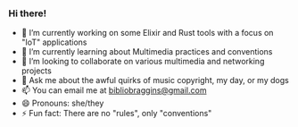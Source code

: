 ### Hi there!

- 🔭 I’m currently working on some Elixir and Rust tools with a focus on "IoT" applications
- 🌱 I’m currently learning about Multimedia practices and conventions
- 👯 I’m looking to collaborate on various multimedia and networking projects
- 💬 Ask me about the awful quirks of music copyright, my day, or my dogs
- 📫 You can email me at bibliobraggins@gmail.com
- 😄 Pronouns: she/they
- ⚡ Fun fact: There are no "rules", only "conventions"

